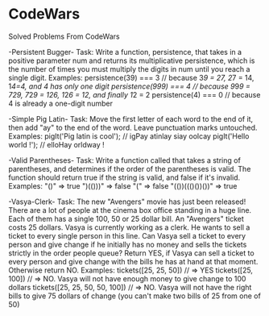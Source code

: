# CodeWars
Solved Problems From CodeWars

-Persistent Bugger-
Task:
Write a function, persistence, that takes in a positive parameter num and returns its multiplicative persistence, which is the number of times you must multiply the digits in num until you reach a single digit.
Examples:
  persistence(39) === 3 // because 3*9 = 27, 2*7 = 14, 1*4=4, and 4 has only one digit
  persistence(999) === 4 // because 9*9*9 = 729, 7*2*9 = 126, 1*2*6 = 12, and finally 1*2 = 2
  persistence(4) === 0 // because 4 is already a one-digit number

-Simple Pig Latin-
Task:
Move the first letter of each word to the end of it, then add "ay" to the end of the word. Leave punctuation marks untouched.
Examples:
  pigIt('Pig latin is cool'); // igPay atinlay siay oolcay
  pigIt('Hello world !');     // elloHay orldway !

-Valid Parentheses-
Task:
Write a function called that takes a string of parentheses, and determines if the order of the parentheses is valid. The function should return true if the string is valid, and false if it's invalid.
Examples:
  "()"              =>  true
  ")(()))"          =>  false
  "("               =>  false
  "(())((()())())"  =>  true

-Vasya-Clerk-
Task:
The new "Avengers" movie has just been released! There are a lot of people at the cinema box office standing in a huge line. Each of them has a single 100, 50 or 25 dollar bill. An "Avengers" ticket costs 25 dollars.
Vasya is currently working as a clerk. He wants to sell a ticket to every single person in this line.
Can Vasya sell a ticket to every person and give change if he initially has no money and sells the tickets strictly in the order people queue?
Return YES, if Vasya can sell a ticket to every person and give change with the bills he has at hand at that moment. Otherwise return NO.
Examples:
tickets([25, 25, 50]) // => YES 
tickets([25, 100]) // => NO. Vasya will not have enough money to give change to 100 dollars
tickets([25, 25, 50, 50, 100]) // => NO. Vasya will not have the right bills to give 75 dollars of change (you can't make two bills of 25 from one of 50)
